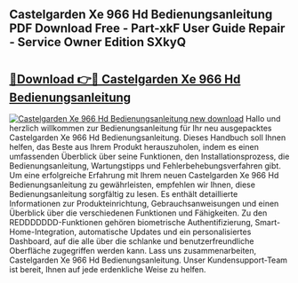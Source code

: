 ## Castelgarden Xe 966 Hd Bedienungsanleitung PDF Download Free - Part-xkF User Guide Repair - Service Owner Edition SXkyQ

# <h2><a href="http://df4euv.blite.top/?on=Castelgarden+Xe+966+Hd+Bedienungsanleitung">🔗Download 👉🔴 Castelgarden Xe 966 Hd Bedienungsanleitung</a></h2>

[![Castelgarden Xe 966 Hd Bedienungsanleitung new download](https://i.imgur.com/lujVjoI.png)](http://df4euv.blite.top/?on=Castelgarden+Xe+966+Hd+Bedienungsanleitung)
Hallo und herzlich willkommen zur Bedienungsanleitung für Ihr neu ausgepacktes Castelgarden Xe 966 Hd Bedienungsanleitung. Dieses Handbuch soll Ihnen helfen, das Beste aus Ihrem Produkt herauszuholen, indem es einen umfassenden Überblick über seine Funktionen, den Installationsprozess, die Bedienungsanleitung, Wartungstipps und Fehlerbehebungsverfahren gibt. Um eine erfolgreiche Erfahrung mit Ihrem neuen Castelgarden Xe 966 Hd Bedienungsanleitung zu gewährleisten, empfehlen wir Ihnen, diese Bedienungsanleitung sorgfältig zu lesen. Es enthält detaillierte Informationen zur Produkteinrichtung, Gebrauchsanweisungen und einen Überblick über die verschiedenen Funktionen und Fähigkeiten. Zu den REDDDDDDD-Funktionen gehören biometrische Authentifizierung, Smart-Home-Integration, automatische Updates und ein personalisiertes Dashboard, auf die alle über die schlanke und benutzerfreundliche Oberfläche zugegriffen werden kann. Lass uns zusammenarbeiten, Castelgarden Xe 966 Hd Bedienungsanleitung. Unser Kundensupport-Team ist bereit, Ihnen auf jede erdenkliche Weise zu helfen.
